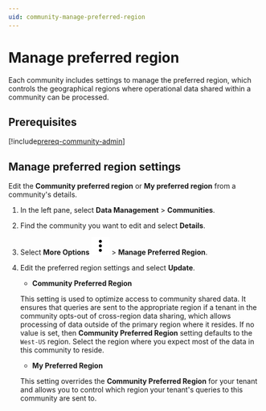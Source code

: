 ```yaml
---
uid: community-manage-preferred-region
---
```


# Manage preferred region

Each community includes settings to manage the preferred region, which controls the geographical regions where operational data shared within a community can be processed. 

## Prerequisites

[!include[prereq-community-admin](includes/prereq-community-admin.md)]

## Manage preferred region settings

Edit the **Community preferred region** or **My preferred region** from a community's details.

1. In the left pane, select **Data Management** > **Communities**.

1. Find the community you want to edit and select **Details**.

1. Select **More Options** ![More Options](../_icons/default/dots-vertical.svg) > **Manage Preferred Region**.

1. Edit the preferred region settings and select **Update**.

   - **Community Preferred Region**

   This setting is used to optimize access to community shared data. It ensures that queries are sent to the appropriate region if a tenant in the community opts-out of cross-region data sharing, which allows processing of data outside of the primary region where it resides. If no value is set, then **Community Preferred Region** setting defaults to the `West-US` region. Select the region where you expect most of the data in this community to reside. 

   - **My Preferred Region**

   This setting overrides the **Community Preferred Region** for your tenant and allows you to control which region your tenant's queries to this community are sent to.
